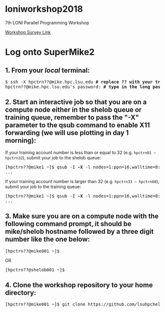 # loniworkshop2018
7th LONI Parallel Programming Workshop

[Workshop Survey Link](https://goo.gl/forms/e0v5D7n05wFpAZog2)

# Log onto SuperMike2

## 1. From your *local* terminal:
<pre>
$ ssh -X hpctrn??@mike.hpc.lsu.edu <b># replace ?? with your training account number</b>
hpctrn??@mike.hpc.lsu.edu's password: <b># type in the long password, the input will NOT echo back</b>
</pre>

## 2. Start an interactive job so that you are on a compute node either in the shelob queue or training queue, remember to pass the "-X" parameter to the qsub command to enable X11 forwarding (we will use plotting in day 1 morning):
If your training account number is less than or equal to 32 (e.g. `hpctrn01 ~ hpctrn32`), submit your job to the shelob queue:
<pre>
[hpctrn??@mike1 ~]$ qsub -I <b>-X</b> -l nodes=1:ppn=16,walltime=8:00:00 <b>-q shelob</b> -A hpc_train_2018
...
</pre>
If your training account number is larger than 32 (e.g. `hpctrn33 ~ hpctrn60`), submit your job to the training queue:
<pre>
[hpctrn??@mike1 ~]$ qsub -I <b>-X</b> -l nodes=1:ppn=16,walltime=8:00:00 <b>-q training</b> -A hpc_train_2018
...
</pre>

## 3. Make sure you are on a compute node with the following command prompt, it should be mike/shelob hostname followed by a three digit number like the one below:
<pre>
[hpctrn??@mike001 ~]$ 
</pre>
OR
<pre>
[hpctrn??@shelob001 ~]$ 
</pre>

## 4. Clone the workshop repository to your home directory:
<pre>
[hpctrn??@mike001 ~]$ git clone https://github.com/lsuhpchelp/loniworkshop2018
</pre>
